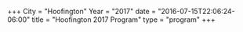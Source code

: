 +++
City = "Hoofington"
Year = "2017"
date = "2016-07-15T22:06:24-06:00"
title = "Hoofington 2017 Program"
type = "program"
+++
